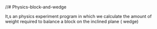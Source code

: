 //# Physics-block-and-wedge

It,s an physics experiment program in which we calculate the amount of weight required to balance a block on the inclined plane ( wedge)

